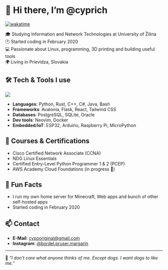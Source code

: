 # 👋 Hi there, I’m @cyprich 

[![wakatime](https://wakatime.com/badge/user/4c514061-8f41-4da2-97ea-f2b4906774a3.svg)](https://wakatime.com/@4c514061-8f41-4da2-97ea-f2b4906774a3)  

🎓 Studying Information and Network Technologies at University of Žilina  
🕐 Started coding in February 2020  
💻 Passionate about Linux, programming, 3D printing and building useful tools  
🌍 Living in Prievidza, Slovakia  

<!--
## 🚀 Projects
- **[Filamenty](https://github.com/cyprich/filamenty)**  
  - 3D printing filament management web app  
  - Flask + React/Tailwind CSS + SQLite
  - Docker deployment ready
- **[Filamenty Desktop](https://github.com/cyprich/filamenty-desktop)**
  - Rewrite of *filamenty*
  - C# cross-platform desktop app
  - Avalonia UI
  - PostgreSQL + SQLite
- **[Plants vs. Zombies](https://github.com/cyprich/Plants-vs-Zombies)**
  - Semester project for the *Informatics 2* course
  - Java
-->

## 🛠️ Tech & Tools I use

![](https://github-readme-stats.vercel.app/api/top-langs/?username=cyprich&theme=github_dark&layout=compact&hide_progress=false)

- **Languages**: Python, Rust, C++, C#, Java, Bash  
- **Frameworks**: Avalonia, Flask, React, Tailwind CSS  
- **Databases**: PostgreSQL, SQLite, Oracle  
- **Dev tools**: Neovim, Docker
- **Embedded**/**IoT**: ESP32, Arduino, Raspberry Pi, MicroPython  

<!--
<img src="fldsmdfr.webp" style="width: 50%">
-->

## 📜 Courses & Certifications
- Cisco Certified Network Associate (CCNA)
- NDG Linux Essentials
- Certified Entry-Level Python Programmer 1 & 2 (PCEP)
- AWS Academy Cloud Foundations (in progress 🚧)

## 🌱 Fun Facts

- I run my own home server for Minecraft, Web apps and bunch of other self-hosted apps 
- Started coding in February 2020 

## 📫 Contact

- **E-Mail**: [cypooriginal@gmail.com](mailto:cypooriginal@gmail.com) 
- **Instagram**: [@bordel.pruser.margarin](https://www.instagram.com/bordel.pruser.margarin/)

---

📖 *"I don't care what anyone thinks of me. Except dogs. I want dogs to like me."* 
